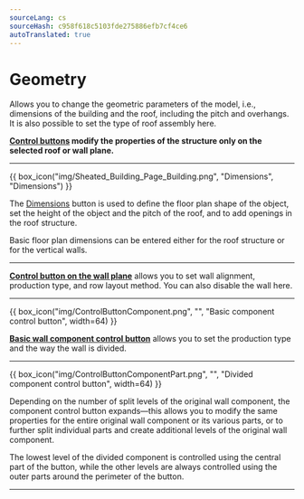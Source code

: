 ```yaml
---
sourceLang: cs
sourceHash: c958f618c5103fde275886efb7cf4ce6
autoTranslated: true
---
```


# Geometry

<p>Allows you to change the geometric parameters of the model, i.e., dimensions of the building and the roof, including the pitch and overhangs. It is also possible to set the type of roof assembly here.</p>

<p><b><u>Control buttons</u> modify the properties of the structure only on the selected roof or wall plane.</b></p>

<hr class="main">

{{ box_icon("img/Sheated_Building_Page_Building.png", "Dimensions", "Dimensions") }}

<p>The <u>Dimensions</u> button is used to define the floor plan shape of the object, set the height of the object and the pitch of the roof, and to add openings in the roof structure.</p>
<p>Basic floor plan dimensions can be entered either for the roof structure or for the vertical walls.</p>

<hr class="main">

<!--{{ box_icon("img/RoofSketchIcon64x64.png", "Roof", "Roof") }}

<p>The <u>Roof</u> button allows you to set the type of roof assembly. The roofing type and dimensions of the secondary roof structure can be changed via the <u>Sheeting</u> button.</p>

<hr class="main">

{{ box_icon("img/WallIcon64x64.png", "Walls", "Walls") }}

<p>The <u>Walls</u> button allows you to set the wall alignment method, the wall manufacturing type, the cladding row layout method, and the height of the plinth.</p>
<p>These settings can be adjusted for individual walls using the relevant Control buttons.</p>

<hr class="main">

{{ box_icon("img/MainInsert64x64.png", "Add wall 2D", "Add wall 2D", fontSize=8) }}

<p>The <u>Add wall 2D</u> button allows you to add internal vertical walls to the structure and modify wall properties.</p>

<hr class="main">

{{ box_icon("img/PvgisIcon64x64.png", "Performance", "Performance", fontSize=10) }}

<p>
Allows you to evaluate the potential solar radiation output on individual roof surfaces.
</p>

<p>
...The functionality of the <u>Performance</u> button is being prepared for a future version of the program...
</p>

<hr class="main">

{{ box_icon("img/DimensionLinearIcon64x64.png", "Anotate", "Anotate") }}

<p>The <u>Anotate</u> button allows you to add arbitrary floor plan dimensions to the model.</p>

<hr class="main">

{{ box_icon("img/TapeMeasureIcon64x64.png", "Measure", "Measure") }}

<p>The <u>Measure</u> button allows you to check the dimensions of the model.</p>

<hr class="main">

{{ box_icon("img/ControlButton.png", "", "Control button", width=64) }}

<!--<p><b><u>Control button on the roof plane</u></b> allows you to set the type of roof assembly for individual roof planes.</p>-->
<p><b><u>Control button on the wall plane</u></b> allows you to set wall alignment, production type, and row layout method. You can also disable the wall here.</p>

<hr class="main">

{{ box_icon("img/ControlButtonComponent.png", "", "Basic component control button", width=64) }}

<p><b><u>Basic wall component control button</u></b> allows you to set the production type and the way the wall is divided.</p>

<hr class="main">

{{ box_icon("img/ControlButtonComponentPart.png", "", "Divided component control button", width=64) }}

<p>Depending on the number of split levels of the original wall component, the component control button expands—this allows you to modify the same properties for the entire original wall component or its various parts, or to further split individual parts and create additional levels of the original wall component.</p>

<p>The lowest level of the divided component is controlled using the central part of the button, while the other levels are always controlled using the outer parts around the perimeter of the button.</p>

<hr class="main">

<!-- product: HiStruct Building Configurator -->